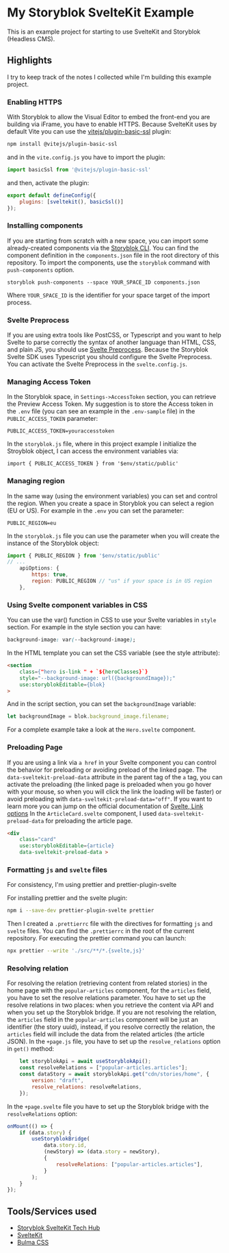 # My Storyblok SvelteKit Example

This is an example project for starting to use SvelteKit and Storyblok (Headless CMS).

## Highlights
I try to keep track of the notes I collected while I'm building this example project.

### Enabling HTTPS
With Storyblok to allow the Visual Editor to embed the front-end you are building via iFrame, you have to enable HTTPS.
Because SvelteKit uses by default Vite you can use the [vitejs/plugin-basic-ssl](https://github.com/vitejs/vite-plugin-basic-ssl) plugin:

```sh
npm install @vitejs/plugin-basic-ssl
```
and in the `vite.config.js` you have to import the plugin:

```js
import basicSsl from '@vitejs/plugin-basic-ssl'
```

and then, activate the plugin:

```js
export default defineConfig({
	plugins: [sveltekit(), basicSsl()]
});
```

### Installing components
If you are starting from scratch with a new space, you can import some already-created components via the [Storyblok CLI](https://github.com/storyblok/storyblok-cli). You can find the component definition in the `components.json` file in the root directory of this repository.
To import the components, use the `storyblok` command with `push-components` option.
```
storyblok push-components --space YOUR_SPACE_ID components.json
```
Where `YOUR_SPACE_ID` is the identifier for your space target of the import process.

### Svelte Preprocess
If you are using extra tools like PostCSS, or Typescript and you want to help Svelte to parse correctly the syntax of another language than HTML, CSS, and plain JS, you should use [Svelte Preprocess](https://github.com/sveltejs/svelte-preprocess).
Because the Storyblok Svelte SDK uses Typescript you should configure the Svelte Preprocess.
You can activate the Svelte Preprocess in the `svelte.config.js`.

### Managing Access Token
In the Storyblok space, in `Settings->AccessToken` section, you can retrieve the Preview Access Token.
My suggestion is to store the Access token in the `.env` file (you can see an example in the `.env-sample` file) in the `PUBLIC_ACCESS_TOKEN` parameter:

```
PUBLIC_ACCESS_TOKEN=youraccesstoken
```

In the `storyblok.js` file, where in this project example I initialize the Stroyblok object, I can access the environment variables via:

```
import { PUBLIC_ACCESS_TOKEN } from '$env/static/public'
```

### Managing region
In the same way (using the environment variables) you can set and control the region. When you create a space in Storyblok you can select a region (EU or US).
For example in the `.env` you can set the parameter:
```
PUBLIC_REGION=eu
```
In the `storyblok.js` file you can use the parameter when you will create the instance of the Storyblok object:
```js
import { PUBLIC_REGION } from '$env/static/public'
// ...
    apiOptions: {
        https: true,
        region: PUBLIC_REGION // "us" if your space is in US region
    },
```

### Using Svelte component variables in CSS

You can use the var() function in CSS to use your Svelte variables in `style` section.
For example in the style section you can have:
```css
background-image: var(--background-image);
```
In the HTML template you can set the CSS variable (see the style attribute):

```html
<section
    class={"hero is-link " + `${heroClasses}`}
    style="--background-image: url({backgroundImage});"
    use:storyblokEditable={blok}
>
```
And in the script section, you can set the `backgroundImage` variable:
```js
let backgroundImage = blok.background_image.filename;
```
For a complete example take a look at the `Hero.svelte` component.

### Preloading Page
If you are using a link via `a href` in your Svelte component you can control the behavior for preloading or avoiding preload of the linked page.
The `data-sveltekit-preload-data` attribute in the parent tag of the `a` tag, you can activate the preloading (the linked page is preloaded when you go hover with your mouse, so when you will click the link the loading will be faster) or avoid preloading with `data-sveltekit-preload-data="off"`.
If you want to learn more you can jump on the official documentation of [Svelte, Link options](https://kit.svelte.dev/docs/link-options#data-sveltekit-preload-data)
In the `ArticleCard.svelte` component, I used `data-sveltekit-preload-data` for preloading the article page.

```html
<div
    class="card"
    use:storyblokEditable={article}
    data-sveltekit-preload-data >
```

### Formatting `js` and `svelte` files
For consistency, I'm using prettier and prettier-plugin-svelte

For installing prettier and the svelte plugin:
```sh
npm i --save-dev prettier-plugin-svelte prettier
```
Then I created a `.prettierrc` file with the directives for formatting `js` and `svelte` files.
You can find the `.prettierrc` in the root of the current repository.
For executing the prettier command you can launch:

```sh
npx prettier --write './src/**/*.{svelte,js}'
```

### Resolving relation
For resolving the relation (retrieving content from related stories) in the home page with the `popular-articles` component, for the `articles` field, you have to set the resolve relations parameter. You have to set up the resolve relations in two places: when you retrieve the content via API and when you set up the Storyblok bridge.
If you are not resolving the relation, the `articles` field in the `popular-articles` component will be just an identifier (the story uuid), instead, if you resolve correctly the relation, the `articles` field will include the data from the related articles (the article JSON).
In the `+page.js` file, you have to set up the `resolve_relations` option in `get()` method:

```javascript
    let storyblokApi = await useStoryblokApi();
    const resolveRelations = ["popular-articles.articles"];
    const dataStory = await storyblokApi.get("cdn/stories/home", {
        version: "draft",
        resolve_relations: resolveRelations,
    });
```
In the `+page.svelte` file you have to set up the Storyblok bridge with the `resolveRelations` option:

```javascript
onMount(() => {
    if (data.story) {
        useStoryblokBridge(
            data.story.id,
            (newStory) => (data.story = newStory),
            {
                resolveRelations: ["popular-articles.articles"],
            }
        );
    }
});
```

## Tools/Services used

- [Storyblok SvelteKit Tech Hub](https://www.storyblok.com/tc/sveltekit)
- [SvelteKit](https://kit.svelte.dev/)
- [Bulma CSS](https://bulma.io/documentation/overview/start/)
